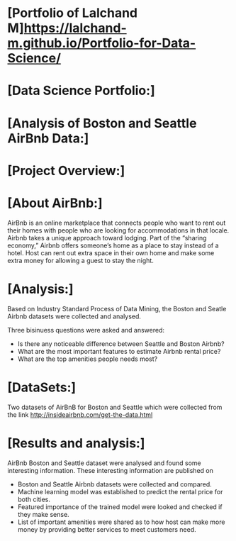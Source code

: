 # [Portfolio of Lalchand M]https://lalchand-m.github.io/Portfolio-for-Data-Science/

# [Data Science Portfolio:]

# [Analysis of Boston and Seattle AirBnb Data:]

# [Project Overview:]

# [About AirBnb:] 

AirBnb is an online marketplace that connects people who want to rent out their homes with people who are looking for accommodations in that locale. Airbnb takes a unique approach toward lodging. Part of the “sharing economy,” Airbnb offers someone’s home as a place to stay instead of a hotel. Host can rent out extra space in their own home and make some extra money for allowing a guest to stay the night.

# [Analysis:] 

Based on Industry Standard Process of Data Mining, the Boston and Seatle Airbnb datasets were collected and analysed. 

Three bisinuess questions were asked and answered:

* Is there any noticeable difference between Seattle and Boston Airbnb?
* What are the most important features to estimate Airbnb rental price?
* What are the top amenities people needs most?

# [DataSets:] 

Two datasets of AirBnB for Boston and Seattle which were collected from the link  http://insideairbnb.com/get-the-data.html

# [Results and analysis:] 

AirBnb Boston and Seattle dataset were analysed and found some interesting information. These interesting information are published on 

* Boston and Seattle Airbnb datasets were collected and compared.
* Machine learning model was established to predict the rental price for both cities.
* Featured importance of the trained model were looked and checked if they make sense.
* List of important amenities were shared as to how host can make more money by providing better services to meet customers need.
